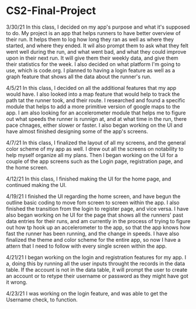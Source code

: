 # CS2-Final-Project

3/30/21
In this class, I decided on my app's purpose and what it's supposed to do. My project is an app that helps runners to have better overview of their run. It helps them to log how long they ran as well as where they started, and where they ended. It wil also prompt them to ask what they felt went well during the run, and what went bad, and what they could improve upon in their next run. It will give them their weekly data, and give them their statistics for the week. I also decided on what platform I'm going to use, which is code.org. I planned to having a login feature as well as a graph feature that shows all the data about the runner's run. 

4/5/21
In this class, I decided on all the additional features that my app would have. I also looked into a map feature that would help to track the path tat the runner took, and their route. I researched and found a specific module that helps to add a more primitive version of google maps to the app. I am also looking for an accelerometer module that helps me to figure out what speeds the runner is runnign at, and at what time in the run, there pace chnages, either slower or faster. I also began working on the UI and have almost finished designing some of the app's screens.

4/7/21
In this class, I finalized the layout of all my screens, and the general color scheme of my app as well. I drew out all the screens on notability to help myself organize all my plans. Then I began working on the UI for a couple of the app screens such as the Login page, registration page, and the home screen.

4/12/21
In this class, I finished making the UI for the home page, and continued making the UI.

4/19/21
I finished the UI regarding the home screen, and have begun the outline basic coding to move fom screen to screen within the app. I also finished the transition from the login to register page, and vice versa. I have also began working on he UI for the page that shows all the runners' past data entries for their runs, and am currently in the process of trying to figure out how tp hook up an accelerometer to the app, so that the app knows how fast the runner has been running, and the change in speeds. I have also finalized the theme and color scheme for the entire app, so now I have a attern that I need to follow with every single screen within the app. 

4/21/21
I began working on the login and registration features for my app. I a, doing this by running all the user inputs throught the records in the data table. If the account is not in the data table, it will prompt the user to create an account or to retype their username or password as they might have got it wrong.

4/23/21
I was working on the login feature, and was able to get the Username check, to function.











